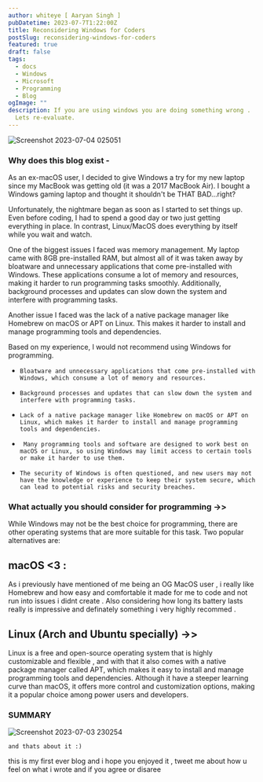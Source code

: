```yaml
---
author: whiteye [ Aaryan Singh ]
pubDatetime: 2023-07-7T1:22:00Z
title: Reconsidering Windows for Coders
postSlug: reconsidering-windows-for-coders
featured: true
draft: false
tags:
  - docs
  - Windows
  - Microsoft
  - Programming
  - Blog
ogImage: ""
description: If you are using windows you are doing something wrong .
  Lets re-evaluate.
---
```



![Screenshot 2023-07-04 025051](https://github.com/asdfghjA1/whiteye.in/assets/62688683/d9513fc6-2ba3-4774-976a-fe54d2d910bc)

### Why does this blog exist -

As an ex-macOS user, I decided to give Windows a try for my new laptop since my MacBook was getting old (it was a 2017 MacBook Air). I bought a Windows gaming laptop and thought it shouldn't be THAT BAD...right?

Unfortunately, the nightmare began as soon as I started to set things up. Even before coding, I had to spend a good day or two just getting everything in place. In contrast, Linux/MacOS does everything by itself while you wait and watch.

One of the biggest issues I faced was memory management. My laptop came with 8GB pre-installed RAM, but almost all of it was taken away by bloatware and unnecessary applications that come pre-installed with Windows. These applications consume a lot of memory and resources, making it harder to run programming tasks smoothly. Additionally, background processes and updates can slow down the system and interfere with programming tasks.

Another issue I faced was the lack of a native package manager like Homebrew on macOS or APT on Linux. This makes it harder to install and manage programming tools and dependencies.

Based on my experience, I would not recommend using Windows for programming.

- `Bloatware and unnecessary applications that come pre-installed with Windows, which consume a lot of memory and resources.`

- `Background processes and updates that can slow down the system and interfere with programming tasks.`

- `Lack of a native package manager like Homebrew on macOS or APT on Linux, which makes it harder to install and manage programming tools and dependencies.`

- ` Many programming tools and software are designed to work best on macOS or Linux, so using Windows may limit access to certain tools or make it harder to use them.`

- `The security of Windows is often questioned, and new users may not have the knowledge or experience to keep their system secure, which can lead to potential risks and security breaches.`

### What actually you should consider for programming ->>

While Windows may not be the best choice for programming, there are other operating systems that are more suitable for this task. Two popular alternatives are:

## macOS <3 :

As i previously have mentioned of me being an OG MacOS user , i really like Homebrew and how easy and comfortable it made for me to code and not run into issues i didnt create . Also considering how long its battery lasts really is impressive and definately something i very highly recommed .

## Linux (Arch and Ubuntu specially) ->>

Linux is a free and open-source operating system that is highly customizable and flexible , and with that it also comes with a native package manager called APT, which makes it easy to install and manage programming tools and dependencies. Although it have a steeper learning curve than macOS, it offers more control and customization options, making it a popular choice among power users and developers.

### SUMMARY

![Screenshot 2023-07-03 230254](https://github.com/asdfghjA1/whiteye.in/assets/62688683/e56d69c9-782e-4574-9fa5-fb1e12ec4535)

`and thats about it :)`

this is my first ever blog and i hope you enjoyed it , tweet me about how u feel on what i wrote and if you agree or disaree
